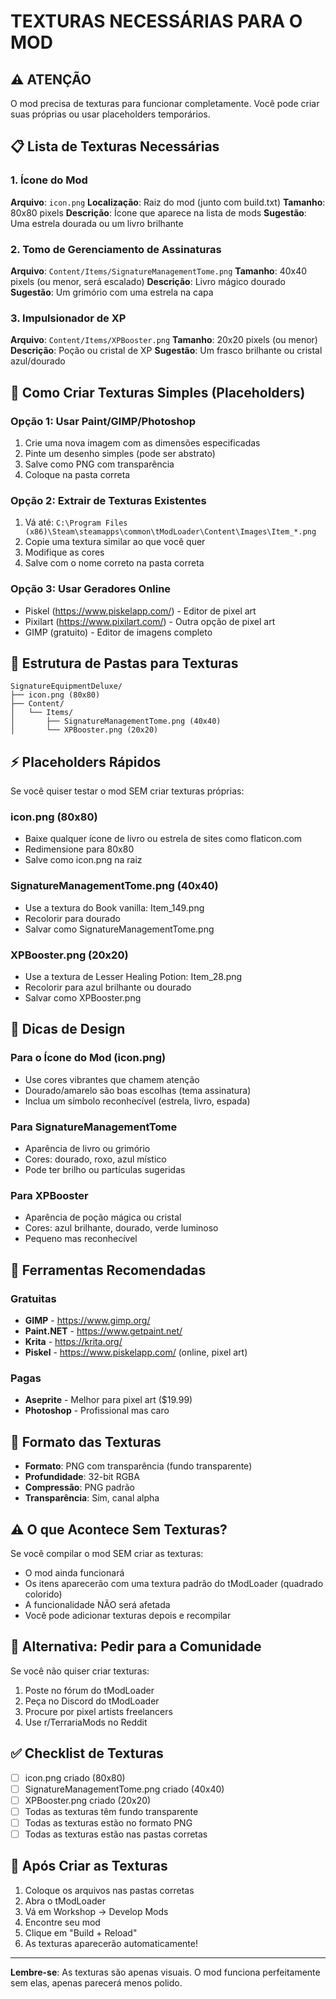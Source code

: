 # TEXTURAS NECESSÁRIAS PARA O MOD

## ⚠️ ATENÇÃO
O mod precisa de texturas para funcionar completamente. Você pode criar suas próprias ou usar placeholders temporários.

## 📋 Lista de Texturas Necessárias

### 1. Ícone do Mod
**Arquivo**: `icon.png`
**Localização**: Raiz do mod (junto com build.txt)
**Tamanho**: 80x80 pixels
**Descrição**: Ícone que aparece na lista de mods
**Sugestão**: Uma estrela dourada ou um livro brilhante

### 2. Tomo de Gerenciamento de Assinaturas
**Arquivo**: `Content/Items/SignatureManagementTome.png`
**Tamanho**: 40x40 pixels (ou menor, será escalado)
**Descrição**: Livro mágico dourado
**Sugestão**: Um grimório com uma estrela na capa

### 3. Impulsionador de XP
**Arquivo**: `Content/Items/XPBooster.png`
**Tamanho**: 20x20 pixels (ou menor)
**Descrição**: Poção ou cristal de XP
**Sugestão**: Um frasco brilhante ou cristal azul/dourado

## 🎨 Como Criar Texturas Simples (Placeholders)

### Opção 1: Usar Paint/GIMP/Photoshop
1. Crie uma nova imagem com as dimensões especificadas
2. Pinte um desenho simples (pode ser abstrato)
3. Salve como PNG com transparência
4. Coloque na pasta correta

### Opção 2: Extrair de Texturas Existentes
1. Vá até: `C:\Program Files (x86)\Steam\steamapps\common\tModLoader\Content\Images\Item_*.png`
2. Copie uma textura similar ao que você quer
3. Modifique as cores
4. Salve com o nome correto na pasta correta

### Opção 3: Usar Geradores Online
- Piskel (https://www.piskelapp.com/) - Editor de pixel art
- Pixilart (https://www.pixilart.com/) - Outra opção de pixel art
- GIMP (gratuito) - Editor de imagens completo

## 📁 Estrutura de Pastas para Texturas

```
SignatureEquipmentDeluxe/
├── icon.png (80x80)
├── Content/
│   └── Items/
│       ├── SignatureManagementTome.png (40x40)
│       └── XPBooster.png (20x20)
```

## ⚡ Placeholders Rápidos

Se você quiser testar o mod SEM criar texturas próprias:

### icon.png (80x80)
- Baixe qualquer ícone de livro ou estrela de sites como flaticon.com
- Redimensione para 80x80
- Salve como icon.png na raiz

### SignatureManagementTome.png (40x40)
- Use a textura do Book vanilla: Item_149.png
- Recolorir para dourado
- Salvar como SignatureManagementTome.png

### XPBooster.png (20x20)
- Use a textura de Lesser Healing Potion: Item_28.png
- Recolorir para azul brilhante ou dourado
- Salvar como XPBooster.png

## 🎯 Dicas de Design

### Para o Ícone do Mod (icon.png)
- Use cores vibrantes que chamem atenção
- Dourado/amarelo são boas escolhas (tema assinatura)
- Inclua um símbolo reconhecível (estrela, livro, espada)

### Para SignatureManagementTome
- Aparência de livro ou grimório
- Cores: dourado, roxo, azul místico
- Pode ter brilho ou partículas sugeridas

### Para XPBooster
- Aparência de poção mágica ou cristal
- Cores: azul brilhante, dourado, verde luminoso
- Pequeno mas reconhecível

## 🔧 Ferramentas Recomendadas

### Gratuitas
- **GIMP** - https://www.gimp.org/
- **Paint.NET** - https://www.getpaint.net/
- **Krita** - https://krita.org/
- **Piskel** - https://www.piskelapp.com/ (online, pixel art)

### Pagas
- **Aseprite** - Melhor para pixel art ($19.99)
- **Photoshop** - Profissional mas caro

## 📝 Formato das Texturas

- **Formato**: PNG com transparência (fundo transparente)
- **Profundidade**: 32-bit RGBA
- **Compressão**: PNG padrão
- **Transparência**: Sim, canal alpha

## ⚠️ O que Acontece Sem Texturas?

Se você compilar o mod SEM criar as texturas:
- O mod ainda funcionará
- Os itens aparecerão com uma textura padrão do tModLoader (quadrado colorido)
- A funcionalidade NÃO será afetada
- Você pode adicionar texturas depois e recompilar

## 🎨 Alternativa: Pedir para a Comunidade

Se você não quiser criar texturas:
1. Poste no fórum do tModLoader
2. Peça no Discord do tModLoader
3. Procure por pixel artists freelancers
4. Use r/TerrariaMods no Reddit

## ✅ Checklist de Texturas

- [ ] icon.png criado (80x80)
- [ ] SignatureManagementTome.png criado (40x40)
- [ ] XPBooster.png criado (20x20)
- [ ] Todas as texturas têm fundo transparente
- [ ] Todas as texturas estão no formato PNG
- [ ] Todas as texturas estão nas pastas corretas

## 🚀 Após Criar as Texturas

1. Coloque os arquivos nas pastas corretas
2. Abra o tModLoader
3. Vá em Workshop -> Develop Mods
4. Encontre seu mod
5. Clique em "Build + Reload"
6. As texturas aparecerão automaticamente!

---

**Lembre-se**: As texturas são apenas visuais. O mod funciona perfeitamente sem elas, apenas parecerá menos polido.
